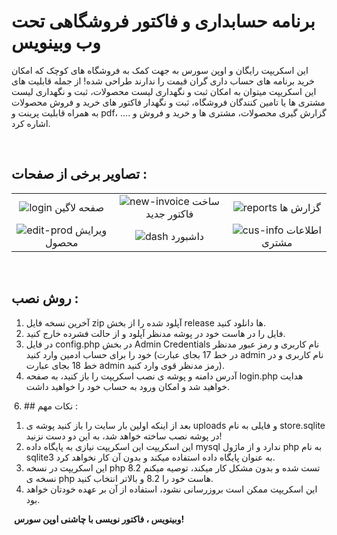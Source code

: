 # برنامه حسابداری و فاکتور فروشگاهی تحت وب وبینویس
این اسکریپت رایگان و اوپن سورس به جهت کمک به فروشگاه های کوچک که امکان خرید برنامه های حساب داری گران قیمت را ندارند طراحی شده!
از جمله قابلیت های این اسکریپت میتوان به امکان ثبت و نگهداری لیست محصولات، ثبت و نگهداری لیست مشتری ها یا تامین کنندگان فروشگاه، ثبت و نگهدار فاکتور های خرید و فروش محصولات به همراه قابلیت پرینت و pdf، گزارش گیری محصولات، مشتری ها و خرید و فروش و .... اشاره کرد.

‌
## تصاویر برخی از صفحات :
| | | |
|:-------------------------:|:-------------------------:|:-------------------------:|
|![login](https://github.com/user-attachments/assets/c6368846-e74a-44a0-afde-2e292d52d069) صفحه لاگین|![new-invoice](https://github.com/user-attachments/assets/00f85e4b-b1c8-4721-8b97-c973178e2594) ساخت فاکتور جدید|![reports](https://github.com/user-attachments/assets/ba87ad02-11d5-4a7d-967c-fefe53b69998) گزارش ها|
|![edit-prod](https://github.com/user-attachments/assets/36df31fc-e71a-4504-ab6b-88922f8a83be) ویرایش محصول|![dash](https://github.com/user-attachments/assets/67217f46-5bbb-4f72-9266-58cc4378fafe) داشبورد|![cus-info](https://github.com/user-attachments/assets/d23b86f0-cc05-4fe6-8040-a2215e502449) اطلاعات مشتری|

‌
## روش نصب :
1. آخرین نسخه فایل zip آپلود شده را از بخش release ها دانلود کنید.
2. فایل را در هاست خود در پوشه مدنظر آپلود و از حالت فشرده خارج کنید.
3. در فایل config.php در بخش Admin Credentials نام کاربری و رمز عبور مدنظر خود را برای حساب ادمین وارد کنید (در خط 17 بجای عبارت admin نام کاربری و در خط 18 بجای عبارت admin رمز مدنظر قوی وارد کنید).
4. آدرس دامنه و پوشه ی نصب اسکریپت را باز کنید، به صفحه login.php هدایت خواهید شد و امکان ورود به حساب خود را خواهید داشت.

‌‌‌
6. ## نکات مهم :
1. بعد از اینکه اولین بار سایت را باز کنید پوشه ی uploads و فایلی به نام store.sqlite در پوشه نصب ساخته خواهد شد، به این دو دست نزنید!
2. این اسکریپت این اسکریپت نیازی به پایگاه داده mysql ندارد و از ماژول php به نام sqlite3 به عنوان پایگاه داده استفاده میکند و بدون آن کار نخواهد کرد.
3. این اسکریپت در نسخه php 8.2 تست شده و بدون مشکل کار میکند، توصیه میکنم نسخه ی php هاست خود را 8.2 و بالاتر انتخاب کنید.
4. این اسکریپت ممکن است بروزرسانی نشود، استفاده از آن بر عهده خودتان خواهد بود.

‌
**وبینویس ، فاکتور نویسی با چاشنی اوپن سورس!**
